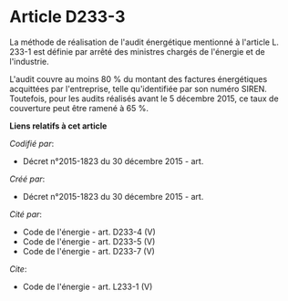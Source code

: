 # Article D233-3

La méthode de réalisation de l'audit énergétique mentionné à l'article L. 233-1 est définie par arrêté des ministres chargés
de l'énergie et de l'industrie. 

L'audit couvre au moins 80 % du montant des factures énergétiques acquittées par l'entreprise, telle qu'identifiée par son
numéro SIREN. Toutefois, pour les audits réalisés avant le 5 décembre 2015, ce taux de couverture peut être ramené à 65 %.

**Liens relatifs à cet article**

_Codifié par_:

  - Décret n°2015-1823 du 30 décembre 2015 - art.

_Créé par_:

  - Décret n°2015-1823 du 30 décembre 2015 - art.

_Cité par_:

  - Code de l'énergie - art. D233-4 (V)
  - Code de l'énergie - art. D233-5 (V)
  - Code de l'énergie - art. D233-7 (V)

_Cite_:

  - Code de l'énergie - art. L233-1 (V)
